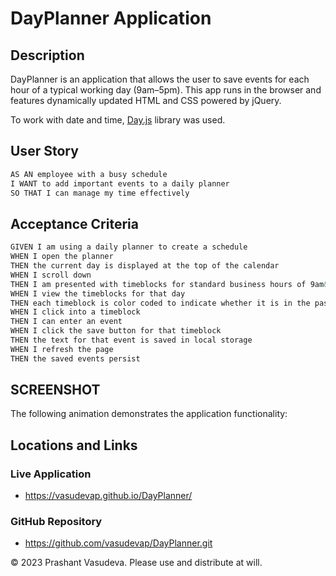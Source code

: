 # DayPlanner Application

## Description

DayPlanner is an application that allows the user to save events for each hour of a typical working day (9am&ndash;5pm).  This app runs in the browser and features dynamically updated HTML and CSS powered by jQuery.

To work with date and time, [Day.js](https://day.js.org/en/) library was used. 

## User Story

```md
AS AN employee with a busy schedule
I WANT to add important events to a daily planner
SO THAT I can manage my time effectively
```

## Acceptance Criteria

```md
GIVEN I am using a daily planner to create a schedule
WHEN I open the planner
THEN the current day is displayed at the top of the calendar
WHEN I scroll down
THEN I am presented with timeblocks for standard business hours of 9am&ndash;5pm
WHEN I view the timeblocks for that day
THEN each timeblock is color coded to indicate whether it is in the past, present, or future
WHEN I click into a timeblock
THEN I can enter an event
WHEN I click the save button for that timeblock
THEN the text for that event is saved in local storage
WHEN I refresh the page
THEN the saved events persist
```

## SCREENSHOT

The following animation demonstrates the application functionality:

<!-- @TODO: create ticket to review/update image) -->

## Locations and Links

### Live Application
* https://vasudevap.github.io/DayPlanner/

### GitHub Repository
* https://github.com/vasudevap/DayPlanner.git

© 2023 Prashant Vasudeva. Please use and distribute at will.
